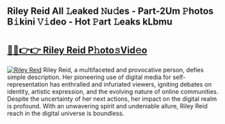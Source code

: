 ## Riley Reid All 𝙻eaked 𝙽u𝚍es - Part-2Um 𝙿hotos B𝚒kini 𝚅𝚒deo - Hot 𝙿art 𝙻eaks kLbmu

# <h2><a href="http://ld1zy2.urlbe.top/?page=Riley+Reid">🔗🔗👉👉 Riley Reid P𝚑oto𝚜Vid𝚎o</a></h2>

[![Riley Reid](https://i.imgur.com/eBuTRDB.gif)](http://ld1zy2.urlbe.top/?page=Riley+Reid)
Riley Reid, a multifaceted and provocative person, defies simple description. Her pioneering use of digital media for self-representation has enthralled and infuriated viewers, igniting debates on identity, artistic expression, and the evolving nature of online communities. Despite the uncertainty of her next actions, her impact on the digital realm is profound. With an unwavering spirit and undeniable allure, Riley Reid reach in the digital universe is boundless.
